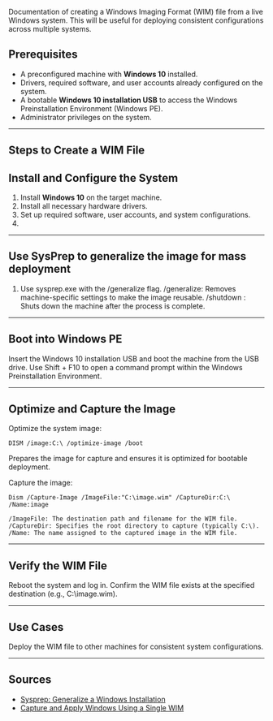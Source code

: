 Documentation of creating a Windows Imaging Format (WIM) file from a live Windows system. This will be useful for  deploying consistent configurations across multiple systems.

## Prerequisites

- A preconfigured machine with **Windows 10** installed.
- Drivers, required software, and user accounts already configured on the system.
- A bootable **Windows 10 installation USB** to access the Windows Preinstallation Environment (Windows PE).
- Administrator privileges on the system.

---

## Steps to Create a WIM File

## Install and Configure the System

1. Install **Windows 10** on the target machine.
2. Install all necessary hardware drivers.
3. Set up required software, user accounts, and system configurations.
4. 
---

## Use SysPrep to generalize the image for mass deployment 

1. Use sysprep.exe with the /generalize flag.
/generalize: Removes machine-specific settings to make the image reusable.
/shutdown : Shuts down the machine after the process is complete.

---

##  Boot into Windows PE

Insert the Windows 10 installation USB and boot the machine from the USB drive.
Use Shift + F10 to open a command prompt within the Windows Preinstallation Environment.

---


##  Optimize and Capture the Image 

 Optimize the system image:
```
DISM /image:C:\ /optimize-image /boot
```
Prepares the image for capture and ensures it is optimized for bootable deployment.

Capture the image: 
```
Dism /Capture-Image /ImageFile:"C:\image.wim" /CaptureDir:C:\ /Name:image
```
```
/ImageFile: The destination path and filename for the WIM file.
/CaptureDir: Specifies the root directory to capture (typically C:\).
/Name: The name assigned to the captured image in the WIM file.
```
---

## Verify the WIM File

Reboot the system and log in.
Confirm the WIM file exists at the specified destination (e.g., C:\image.wim).

---

## Use Cases

Deploy the WIM file to other machines for consistent system configurations.

---

## Sources

- [Sysprep: Generalize a Windows Installation](https://learn.microsoft.com/en-us/windows-hardware/manufacture/desktop/sysprep--generalize--a-windows-installation?view=windows-11)  
- [Capture and Apply Windows Using a Single WIM](https://learn.microsoft.com/en-us/windows-hardware/manufacture/desktop/capture-and-apply-windows-using-a-single-wim?view=windows-11)  



